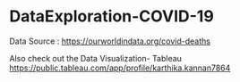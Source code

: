 # DataExploration-COVID-19 
Data Source : https://ourworldindata.org/covid-deaths

Also check out the Data Visualization- Tableau https://public.tableau.com/app/profile/karthika.kannan7864
